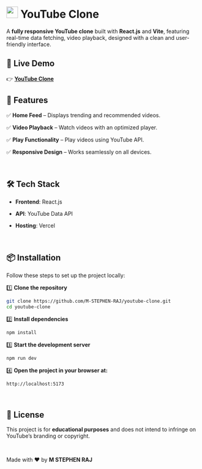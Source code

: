 # <img src="https://upload.wikimedia.org/wikipedia/commons/4/4f/YouTube_social_white_squircle.svg" width="30px">  YouTube Clone  

A **fully responsive YouTube clone** built with **React.js** and **Vite**, featuring real-time data fetching, video playback, designed with a clean and user-friendly interface.  

## 🔗 Live Demo  

👉 **[YouTube Clone](https://youtube-clone-hosting.vercel.app/)** 
  
## 🚀 Features  

✅ **Home Feed** – Displays trending and recommended videos. 

✅ **Video Playback** – Watch videos with an optimized player. 

✅ **Play Functionality** – Play videos using YouTube API.  

✅ **Responsive Design** – Works seamlessly on all devices.

<br/>

## 🛠️ Tech Stack  

- **Frontend**: React.js
  
- **API**: YouTube Data API
  
- **Hosting**: Vercel

<br/>

## 📦 Installation  

Follow these steps to set up the project locally:  

1️⃣ **Clone the repository**  
   ```sh
   git clone https://github.com/M-STEPHEN-RAJ/youtube-clone.git
   cd youtube-clone
   ```

2️⃣ **Install dependencies**
   ```sh
   npm install
   ```

3️⃣ **Start the development server**
   ```sh
   npm run dev
   ```

4️⃣ **Open the project in your browser at:**
   ```sh
   http://localhost:5173
   ```

<br/>

## 📜 License  
This project is for **educational purposes** and does not intend to infringe on YouTube’s branding or copyright.  

<br/>

Made with ❤️ by **M STEPHEN RAJ**

